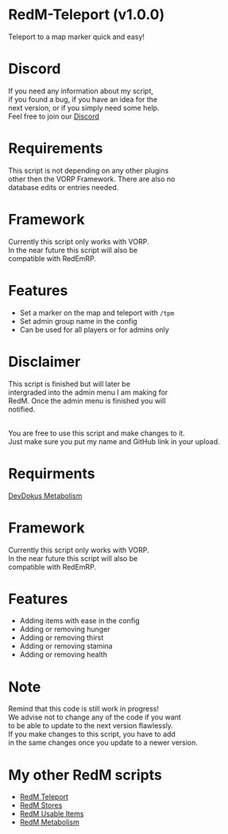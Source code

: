 # RedM-Teleport (v1.0.0)
 Teleport to a map marker quick and easy!

# Discord
If you need any information about my script,<br>
if you found a bug, if you have an idea for the <br>
next version, or if you simply need some help.<br>
Feel free to join our [Discord](http://discord.gg/2gdypBhsye)

# Requirements
This script is not depending on any other plugins <br>
other then the VORP Framework. There are also no <br>
database edits or entries needed.  

# Framework
Currently this script only works with VORP. <br>
In the near future this script will also be <br>
compatible with RedEmRP.

# Features
- Set a marker on the map and teleport with `/tpm`
- Set admin group name in the config
- Can be used for all players or for admins only

# Disclaimer
This script is finished but will later be <br>
intergraded into the admin menu I am making for <br>
RedM. Once the admin menu is finished you will <br>
notified.<br><br>

You are free to use this script and make changes to it. <br>
Just make sure you put my name and GitHub link in your upload.

# Requirments
[DevDokus Metabolism](https://github.com/DevDokus/RedM-Metabolism)

 
# Framework
Currently this script only works with VORP. <br> 
In the near future this script will also be <br> 
compatible with RedEmRP. 

# Features
- Adding items with ease in the config
- Adding or removing hunger
- Adding or removing thirst
- Adding or removing stamina
- Adding or removing health

# Note
Remind that this code is still work in progress!         <br> 
We advise not to change any of the code if you want      <br> 
to be able to update to the next version flawlessly.     <br> 
If you make changes to this script, you have to add      <br> 
in the same changes once you update to a newer version.  <br> 

# My other RedM scripts
- [RedM Teleport]( https://github.com/DevDokus/RedM-Teleport)
- [RedM Stores](https://github.com/DevDokus/Redm-Stores)
- [RedM Usable Items](https://github.com/DevDokus/RedM-UsableItems)
- [RedM Metabolism](https://github.com/DevDokus/RedM-Metabolism)
